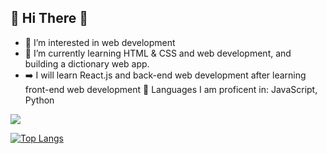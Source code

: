 ## 👋 Hi There 👋 
- 👀 I’m interested in web development
- 🌱 I’m currently learning HTML & CSS and web development, and building a dictionary web app.
- ➡️ I will learn React.js and back-end web development after learning front-end web development
👑 Languages I am proficent in: JavaScript, Python

<img src="https://github-readme-stats.vercel.app/api?username=MarcAlKareh&&show_icons=true&theme=dark&title_color=ffffff&icon_color=bb2acf&text_color=daf7dc&bg_color=151515" />

[![Top Langs](https://github-readme-stats.vercel.app/api/top-langs/?username=MarcAlKareh&layout=compact)](https://github.com/anuraghazra/github-readme-stats)
